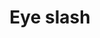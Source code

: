 ---
title: Eye slash
tags: ["eye", "slash", "hidden", "invisible", "conceal", "privacy", "disable"]
icon: eye-slash
svg: '<svg xmlns="http://www.w3.org/2000/svg" width="24" height="24" fill="none" viewBox="0 0 24 24" stroke-width="1.5" stroke-linecap="round" stroke-linejoin="round" stroke="currentColor"><path d="M17.357 6.643 21 3m-3.643 3.643c1.878 1.2 3.262 2.81 4.093 3.951.272.373.408.56.502.92a2.46 2.46 0 0 1 0 .971c-.094.361-.23.548-.502.92C19.961 15.45 16.697 19 12 19c-2.075 0-3.87-.693-5.357-1.643M17.357 6.643l-3.943 3.943M3 21l3.643-3.643m0 0 3.943-3.943M3.86 15a17.603 17.603 0 0 1-1.311-1.594c-.272-.373-.408-.56-.502-.92a2.46 2.46 0 0 1 0-.971c.094-.361.23-.548.502-.92C4.039 8.55 7.303 5 12 5c.59 0 1.158.056 1.703.158m-.289 5.428a2 2 0 0 1-2.828 2.828m2.828-2.828-2.828 2.828"/></svg>'
---